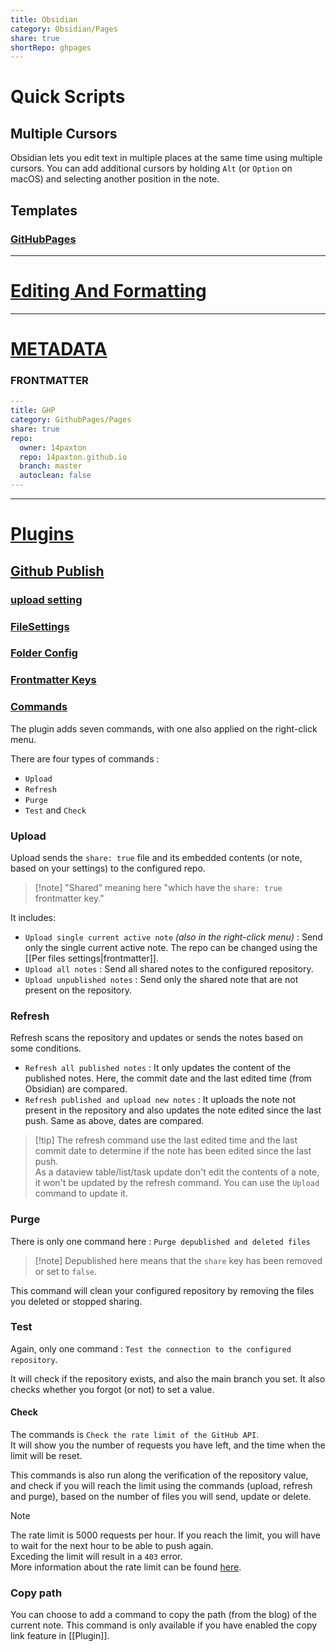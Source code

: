 ```yaml
---  
title: Obsidian      
category: Obsidian/Pages      
share: true      
shortRepo: ghpages     
---  
```

# Quick Scripts    
    
## Multiple Cursors    
  
Obsidian lets you edit text in multiple places at the same time using multiple cursors. You can add additional cursors by holding `Alt` (or `Option` on macOS) and selecting another position in the note.  
    
## Templates    
    
### [GitHubPages](https://github.com/ObsidianPublisher/template-gh-pages/blob/main/mkdocs.yml)    
    
    
---    
    
# [Editing And Formatting](https://help.obsidian.md/Editing+and+formatting/Basic+formatting+syntax)    
    
---    
    
# [METADATA](https://help.obsidian.md/Editing+and+formatting/Metadata#:~:text=YAML%20is%20a%20widely%20used,key%20and%20a%20corresponding%20value.&text=While%20the%20order%20of%20each,more%20than%20one%20tag%20key.)      
    
### FRONTMATTER    
```yml    
---    
title: GHP      
category: GithubPages/Pages      
share: true      
repo:      
  owner: 14paxton      
  repo: 14paxton.github.io      
  branch: master      
  autoclean: false      
---     
```    
    
    
---    
    
# [Plugins](https://help.obsidian.md/Plugins/Core+plugins)    
    
## [Github Publish](https://obsidian-publisher.netlify.app/plugin/)      
      
### [upload setting](https://obsidian-publisher.netlify.app/plugin/settings/upload/)      
    
### [FileSettings](https://obsidian-publisher.netlify.app/plugin/settings/per%20files%20settings/)    
    
### [Folder Config](https://obsidian-publisher.netlify.app/plugin/example/filepath_example/)      
      
### [Frontmatter Keys](https://obsidian-publisher.netlify.app/plugin/settings/per%20files%20settings/#frontmatter-keys-explanation)      
      
### [Commands](https://obsidian-publisher.netlify.app/plugin/commands/)      
      
The plugin adds seven commands, with one also applied on the right-click menu.      
      
There are four types of commands :      
      
- `Upload`      
- `Refresh`      
- `Purge`      
- `Test` and `Check`      
      
### Upload      
      
Upload sends the `share: true` file and its embedded contents (or note, based on your settings) to the configured repo.      
      
> [!note] "Shared" meaning here "which have the `share: true` frontmatter key."      
      
It includes:      
      
- `Upload single current active note` _(also in the right-click menu)_ : Send only the single current active note. The repo can be changed using the [[Per files settings|frontmatter]].      
- `Upload all notes` : Send all shared notes to the configured repository.      
- `Upload unpublished notes` : Send only the shared note that are not present on the repository.      
      
### Refresh      
      
Refresh scans the repository and updates or sends the notes based on some conditions.      
      
- `Refresh all published notes` : It only updates the content of the published notes. Here, the commit date and the last edited time (from Obsidian) are compared.      
- `Refresh published and upload new notes` : It uploads the note not present in the repository and also updates the note edited since the last push. Same as above, dates are compared.      
      
> [!tip] The refresh command use the last edited time and the last commit date to determine if the note has been edited since the last push.      
> As a dataview table/list/task update don't edit the contents of a note, it won't be updated by the refresh command. You can use the `Upload` command to update it.      
      
### Purge      
      
There is only one command here : `Purge depublished and deleted files`      
      
> [!note] Depublished here means that the `share` key has been removed or set to `false`.      
      
This command will clean your configured repository by removing the files you deleted or stopped sharing.      
      
### Test      
      
Again, only one command : `Test the connection to the configured repository`.      
      
It will check if the repository exists, and also the main branch you set. It also checks whether you forgot (or not) to set a value.      
      
#### Check      
      
The commands is `Check the rate limit of the GitHub API`.      
It will show you the number of requests you have left, and the time when the limit will be reset.      
      
This commands is also run along the verification of the repository value, and check if you will reach the limit using the commands (upload, refresh and purge), based on the number of files you will send, update or delete.      
      
> [!note]      
> The rate limit is 5000 requests per hour. If you reach the limit, you will have to wait for the next hour to be able to push again.      
> Exceding the limit will result in a `403` error.      
> More information about the rate limit can be found [here](https://docs.github.com/en/rest/overview/resources-in-the-rest-api#rate-limiting).      
      
### Copy path      
      
You can choose to add a command to copy the path (from the blog) of the current note. This command is only available if you have enabled the copy link feature in [[Plugin]].